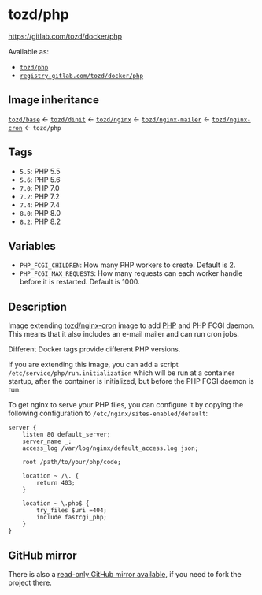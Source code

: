 # tozd/php

<https://gitlab.com/tozd/docker/php>

Available as:

- [`tozd/php`](https://hub.docker.com/r/tozd/php)
- [`registry.gitlab.com/tozd/docker/php`](https://gitlab.com/tozd/docker/php/container_registry)

## Image inheritance

[`tozd/base`](https://gitlab.com/tozd/docker/base) ← [`tozd/dinit`](https://gitlab.com/tozd/docker/dinit) ← [`tozd/nginx`](https://gitlab.com/tozd/docker/nginx) ← [`tozd/nginx-mailer`](https://gitlab.com/tozd/docker/nginx-mailer) ← [`tozd/nginx-cron`](https://gitlab.com/tozd/docker/nginx-cron) ← `tozd/php`

## Tags

- `5.5`: PHP 5.5
- `5.6`: PHP 5.6
- `7.0`: PHP 7.0
- `7.2`: PHP 7.2
- `7.4`: PHP 7.4
- `8.0`: PHP 8.0
- `8.2`: PHP 8.2

## Variables

- `PHP_FCGI_CHILDREN`: How many PHP workers to create. Default is 2.
- `PHP_FCGI_MAX_REQUESTS`: How many requests can each worker handle before it is restarted.
  Default is 1000.

## Description

Image extending [tozd/nginx-cron](https://gitlab.com/tozd/docker/nginx-cron) image to add [PHP](https://secure.php.net/)
and PHP FCGI daemon. This means that it also includes an e-mail mailer and can run cron jobs.

Different Docker tags provide different PHP versions.

If you are extending this image, you can add a script `/etc/service/php/run.initialization`
which will be run at a container startup, after the container is initialized, but before the
PHP FCGI daemon is run.

To get nginx to serve your PHP files, you can configure it by copying the following configuration
to `/etc/nginx/sites-enabled/default`:

```nginx
server {
    listen 80 default_server;
    server_name _;
    access_log /var/log/nginx/default_access.log json;

    root /path/to/your/php/code;

    location ~ /\. {
        return 403;
    }

    location ~ \.php$ {
        try_files $uri =404;
        include fastcgi_php;
    }
}
```

## GitHub mirror

There is also a [read-only GitHub mirror available](https://github.com/tozd/docker-php),
if you need to fork the project there.
